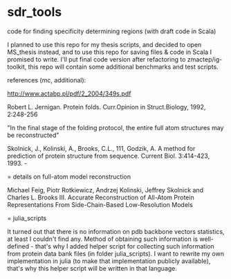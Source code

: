# sdr_tools
code for finding specificity determining regions (with draft code in Scala)

I planned to use this repo for my thesis scripts, and decided to open MS_thesis instead, and to use this repo for saving files & code in Scala I promised to write.
I'll put final code version after refactoring to zmactep/ig-toolkit, this repo will contain some additional benchmarks and test scripts.

references (mc, additional):

http://www.actabp.pl/pdf/2_2004/349s.pdf

Robert L. Jernigan. Protein folds. Curr.Opinion in Struct.Biology, 1992, 2:248-256


"In the final stage of the folding protocol, the entire full atom structures may be reconstructed"

Skolnick, J., Kolinski, A., Brooks, C.L., 111, Godzik, A. A method for prediction of protein structure from sequence. Current Biol. 3:414-423, 1993. -

= details on full-atom model reconstruction

Michael Feig, Piotr Rotkiewicz, Andrzej Kolinski, Jeffrey Skolnick and Charles L. Brooks III.
Accurate Reconstruction of All-Atom Protein Representations From Side-Chain-Based Low-Resolution Models

= julia_scripts

It turned out that there is no information on pdb backbone vectors statistics, at least I couldn't find any. Method of obtaining such information is well-defined - that's why I added helper script for collecting such information from protein data bank files (in folder julia_scripts). I want to rewrite my own implementation in julia (to make that implementation publicly available), that's why this helper script will be written in that language.
